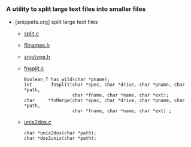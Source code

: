 ### A utility to split large text files into smaller files
* [snippets.org] split large text files
  * [split.c](https://github.com/csbyun-data/C-Pro/blob/main/chap03/Split/split.c)
  * [filnames.h](https://github.com/csbyun-data/C-Pro/blob/main/chap03/Split/filnames.h)
  * [sniptype.h](https://github.com/csbyun-data/C-Pro/tree/main/chap03/Split/sniptype.h)
  * [fnsplit.c](https://github.com/csbyun-data/C-Pro/blob/main/chap03/Split/fnsplit.c)
    ```
    Boolean_T has_wild(char *pname);
    int       fnSplit(char *spec, char *drive, char *pname, char *path,
                      char *fname, char *name, char *ext);
    char     *fnMerge(char *spec, char *drive, char *pname, char *path,     
                      char *fname, char *name, char *ext) ;
    ```

  * [unix2dos.c](https://github.com/csbyun-data/C-Pro/blob/main/chap03/Split/unix2dos.c)
    ```
    char *unix2dos(char *path);
    char *dos2unix(char *path);
    ```



  
